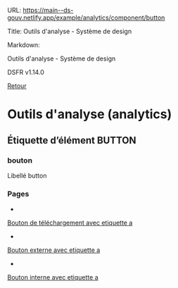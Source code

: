 URL:
https://main--ds-gouv.netlify.app/example/analytics/component/button

Title:
Outils d'analyse - Système de design

Markdown:


Outils d'analyse - Système de design


DSFR v1.14.0


[Retour](../)


# Outils d'analyse (analytics)


## Étiquette d’élément BUTTON


### bouton


Libellé button


### Pages


-
[Bouton de téléchargement avec etiquette a](button-a-download)


-
[Bouton externe avec etiquette a](button-a-external)


-
[Bouton interne avec etiquette a](button-a-internal)